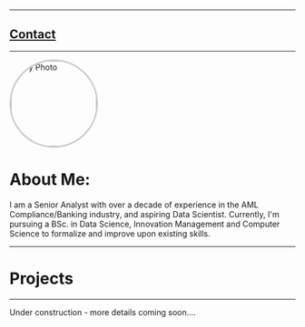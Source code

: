 #       
* * *
## [Contact](./contact.md)
* * *
 [//]: # 

<img src="https://media.licdn.com/dms/image/v2/C4E03AQEv4RXCekqU_w/profile-displayphoto-shrink_800_800/profile-displayphoto-shrink_800_800/0/1534002520117?e=1753920000&v=beta&t=2E5gE2OS8GrbyiLFLEeSolaDUhzz438p6U9fTRv-ktI" alt="My Photo" 
     style="width:150px; height:150px; border-radius:50%; border: 3px solid #ccc;">
     
# About Me:

I am a Senior Analyst with over a decade of experience in the AML Compliance/Banking industry, and aspiring Data Scientist. Currently, I'm pursuing a BSc. in Data Science, Innovation Management and Computer Science to formalize and improve upon existing skills.

* * *

# Projects


* * *

Under construction - more details coming soon....
